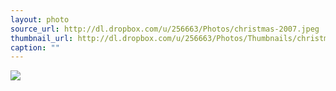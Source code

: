 ```yaml
---
layout: photo
source_url: http://dl.dropbox.com/u/256663/Photos/christmas-2007.jpeg
thumbnail_url: http://dl.dropbox.com/u/256663/Photos/Thumbnails/christmas-2007.jpeg
caption: ""
---
```

![](http://dl.dropbox.com/u/256663/Photos/christmas-2007.jpeg)